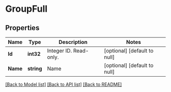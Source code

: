 # GroupFull

## Properties
Name | Type | Description | Notes
------------ | ------------- | ------------- | -------------
**Id** | **int32** | Integer ID. Read-only. | [optional] [default to null]
**Name** | **string** | Name | [optional] [default to null]

[[Back to Model list]](../README.md#documentation-for-models) [[Back to API list]](../README.md#documentation-for-api-endpoints) [[Back to README]](../README.md)


